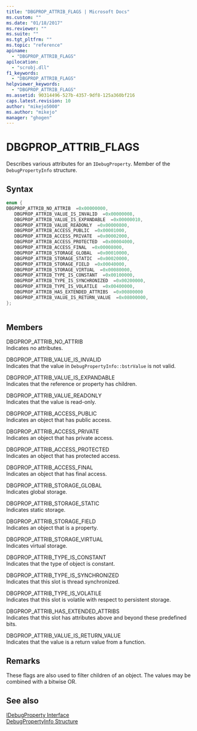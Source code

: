 ```yaml
---
title: "DBGPROP_ATTRIB_FLAGS | Microsoft Docs"
ms.custom: ""
ms.date: "01/18/2017"
ms.reviewer: ""
ms.suite: ""
ms.tgt_pltfrm: ""
ms.topic: "reference"
apiname: 
  - "DBGPROP_ATTRIB_FLAGS"
apilocation: 
  - "scrobj.dll"
f1_keywords: 
  - "DBGPROP_ATTRIB_FLAGS"
helpviewer_keywords: 
  - "DBGPROP_ATTRIB_FLAGS"
ms.assetid: 90314496-527b-4357-9df8-125a360bf216
caps.latest.revision: 10
author: "mikejo5000"
ms.author: "mikejo"
manager: "ghogen"
---
```

# DBGPROP_ATTRIB_FLAGS
Describes various attributes for an `IDebugProperty`. Member of the `DebugPropertyInfo` structure.  
  
## Syntax  
  
```cpp
enum {  
DBGPROP_ATTRIB_NO_ATTRIB  =0x00000000,  
   DBGPROP_ATTRIB_VALUE_IS_INVALID  =0x00000008,  
   DBGPROP_ATTRIB_VALUE_IS_EXPANDABLE  =0x00000010,  
   DBGPROP_ATTRIB_VALUE_READONLY  =0x00000800,  
   DBGPROP_ATTRIB_ACCESS_PUBLIC  =0x00001000,  
   DBGPROP_ATTRIB_ACCESS_PRIVATE  =0x00002000,  
   DBGPROP_ATTRIB_ACCESS_PROTECTED  =0x00004000,  
   DBGPROP_ATTRIB_ACCESS_FINAL  =0x00008000,  
   DBGPROP_ATTRIB_STORAGE_GLOBAL  =0x00010000,  
   DBGPROP_ATTRIB_STORAGE_STATIC  =0x00020000,  
   DBGPROP_ATTRIB_STORAGE_FIELD  =0x00040000,  
   DBGPROP_ATTRIB_STORAGE_VIRTUAL  =0x00080000,  
   DBGPROP_ATTRIB_TYPE_IS_CONSTANT  =0x00100000,  
   DBGPROP_ATTRIB_TYPE_IS_SYNCHRONIZED  =0x00200000,  
   DBGPROP_ATTRIB_TYPE_IS_VOLATILE  =0x00400000,  
   DBGPROP_ATTRIB_HAS_EXTENDED_ATTRIBS  =0x00800000  
   DBGPROP_ATTRIB_VALUE_IS_RETURN_VALUE  =0x08000000,  
};  
  
```  
  
## Members  
 DBGPROP_ATTRIB_NO_ATTRIB  
 Indicates no attributes.  
  
 DBGPROP_ATTRIB_VALUE_IS_INVALID  
 Indicates that the value in `DebugPropertyInfo::bstrValue` is not valid.  
  
 DBGPROP_ATTRIB_VALUE_IS_EXPANDABLE  
 Indicates that the reference or property has children.  
  
 DBGPROP_ATTRIB_VALUE_READONLY  
 Indicates that the value is read-only.  
  
 DBGPROP_ATTRIB_ACCESS_PUBLIC  
 Indicates an object that has public access.  
  
 DBGPROP_ATTRIB_ACCESS_PRIVATE  
 Indicates an object that has private access.  
  
 DBGPROP_ATTRIB_ACCESS_PROTECTED  
 Indicates an object that has protected access.  
  
 DBGPROP_ATTRIB_ACCESS_FINAL  
 Indicates an object that has final access.  
  
 DBGPROP_ATTRIB_STORAGE_GLOBAL  
 Indicates global storage.  
  
 DBGPROP_ATTRIB_STORAGE_STATIC  
 Indicates static storage.  
  
 DBGPROP_ATTRIB_STORAGE_FIELD  
 Indicates an object that is a property.  
  
 DBGPROP_ATTRIB_STORAGE_VIRTUAL  
 Indicates virtual storage.  
  
 DBGPROP_ATTRIB_TYPE_IS_CONSTANT  
 Indicates that the type of object is constant.  
  
 DBGPROP_ATTRIB_TYPE_IS_SYNCHRONIZED  
 Indicates that this slot is thread synchronized.  
  
 DBGPROP_ATTRIB_TYPE_IS_VOLATILE  
 Indicates that this slot is volatile with respect to persistent storage.  
  
 DBGPROP_ATTRIB_HAS_EXTENDED_ATTRIBS  
 Indicates that this slot has attributes above and beyond these predefined bits.  
  
 DBGPROP_ATTRIB_VALUE_IS_RETURN_VALUE  
 Indicates that the value is a return value from a function.  
  
## Remarks  
 These flags are also used to filter children of an object. The values may be combined with a bitwise OR.  
  
## See also  
 [IDebugProperty Interface](../../winscript/reference/idebugproperty-interface.md)   
 [DebugPropertyInfo Structure](../../winscript/reference/debugpropertyinfo-structure.md)